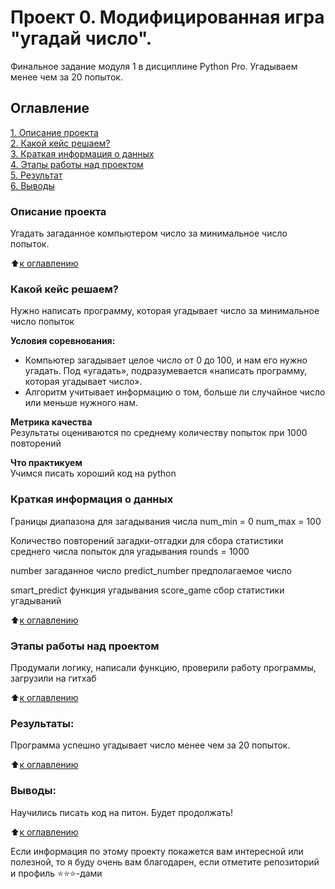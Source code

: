 # Проект 0. Модифицированная игра "угадай число".
 Финальное задание модуля 1 в дисциплине Python Pro. Угадываем менее чем за 20 попыток.

## Оглавление  
[1. Описание проекта](README.md#Описание-проекта)  
[2. Какой кейс решаем?](README.md#Какой-кейс-решаем)  
[3. Краткая информация о данных](README.md#Краткая-информация-о-данных)  
[4. Этапы работы над проектом](README.md#Этапы-работы-над-проектом)  
[5. Результат](README.md#Результат)    
[6. Выводы](README.md#Выводы) 

### Описание проекта    
Угадать загаданное компьютером число за минимальное число попыток.

:arrow_up:[к оглавлению](README.md#Оглавление)


### Какой кейс решаем?    
Нужно написать программу, которая угадывает число за минимальное число попыток

**Условия соревнования:**  
- Компьютер загадывает целое число от 0 до 100, и нам его нужно угадать. Под «угадать», подразумевается «написать программу, которая угадывает число».
- Алгоритм учитывает информацию о том, больше ли случайное число или меньше нужного нам.

**Метрика качества**     
Результаты оцениваются по среднему количеству попыток при 1000 повторений

**Что практикуем**     
Учимся писать хороший код на python


### Краткая информация о данных
Границы диапазона для загадывания числа
num_min = 0
num_max = 100

Количество повторений загадки-отгадки для сбора статистики среднего числа попыток для угадывания
rounds = 1000

number загаданное число
predict_number предполагаемое число

smart_predict функция угадывания
score_game сбор статистики угадываний

:arrow_up:[к оглавлению](README.md#Оглавление)


### Этапы работы над проектом  
Продумали логику, написали функцию, проверили работу программы, загрузили на гитхаб

:arrow_up:[к оглавлению](README.md#Оглавление)


### Результаты:  
Программа успешно угадывает число менее чем за 20 попыток.

:arrow_up:[к оглавлению](README.md#Оглавление)


### Выводы:  
Научились писать код на питон. Будет продолжать!

:arrow_up:[к оглавлению](README.md#Оглавление)

Если информация по этому проекту покажется вам интересной или полезной, то я буду очень вам благодарен, если отметите репозиторий и профиль ⭐️⭐️⭐️-дами